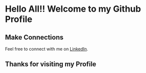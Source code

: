 # Hello All!! Welcome to my Github Profile

## Make Connections

Feel free to connect with me on [LinkedIn](https://www.linkedin.com/in/nikhil-komal-kumar/).

## Thanks for visiting my Profile
